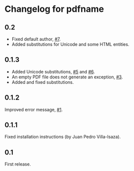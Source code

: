 Changelog for pdfname
=====================

0.2
---

* Fixed default author, [#7](https://github.com/asr/pdfname/issues/7).
* Added substitutions for Unicode and some HTML entities.

0.1.3
-----

* Added Unicode substitutions,
  [#5](https://github.com/asr/pdfname/issues/5) and
  [#6](https://github.com/asr/pdfname/issues/6).
* An empty PDF file does not generate an exception,
  [#3](https://github.com/asr/pdfname/issues/3).
* Added and fixed substitutions.

0.1.2
-----

Improved error message, [#1](https://github.com/asr/pdfname/issues/1).

0.1.1
-----

Fixed installation instructions (by Juan Pedro Villa-Isaza).

0.1
---

First release.

